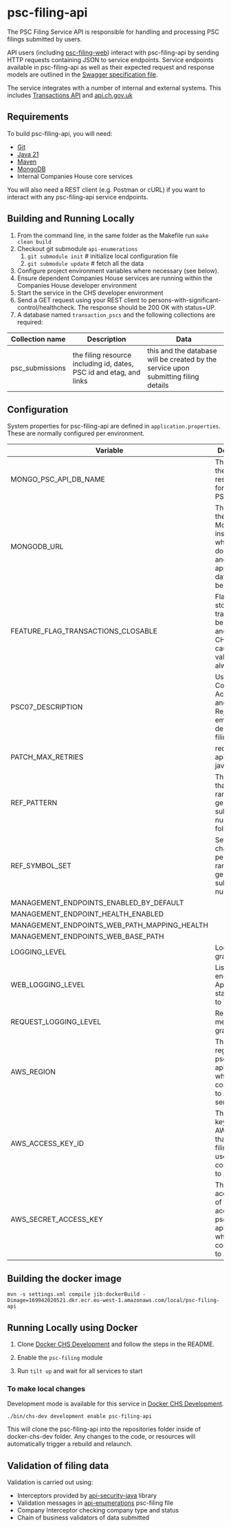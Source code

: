 # psc-filing-api

The PSC Filing Service API is responsible for handling and processing PSC filings submitted by users.

API users (including [psc-filing-web](https://github.com/companieshouse/psc-filing-web)) interact with psc-filing-api by sending HTTP requests containing JSON to service endpoints. Service endpoints available in psc-filing-api as well as their expected request and response models are outlined in the [Swagger specification file](spec/swagger.json). 

The service integrates with a number of internal and external systems. This includes [Transactions API](https://github.com/companieshouse/transactions.api.ch.gov.uk) and [api.ch.gov.uk](https://github.com/companieshouse/api.ch.gov.uk)

Requirements
------------

To build psc-filing-api, you will need:
* [Git](https://git-scm.com/downloads)
* [Java 21](https://docs.aws.amazon.com/corretto/latest/corretto-21-ug/downloads-list.html)
* [Maven](https://maven.apache.org/download.cgi)
* [MongoDB](https://www.mongodb.com/)
* Internal Companies House core services

You will also need a REST client (e.g. Postman or cURL) if you want to interact with any psc-filing-api service endpoints.

## Building and Running Locally

1. From the command line, in the same folder as the Makefile run `make clean build`
1. Checkout git submodule `api-enumerations`
   1. `git submodule init` # initialize local configuration file
   2. `git submodule update` # fetch all the data
1. Configure project environment variables where necessary (see below).
1. Ensure dependent Companies House services are running within the Companies House developer environment
1. Start the service in the CHS developer environment
1. Send a GET request using your REST client to persons-with-significant-control/healthcheck. The response should be 200 OK with status=UP.
1. A database named `transaction_pscs` and the following collections are required:

Collection name| Description                                                         | Data                                                                                                                                           
--------------------|---------------------------------------------------------------------|------------------------------------------------------------------------------------------------------------------------------------------------|
psc_submissions| the filing resource including id, dates, PSC id and etag, and links | this and the database will be created by the service upon submitting filing details|

Configuration
-------------
System properties for psc-filing-api are defined in `application.properties`. These are normally configured per environment.

Variable| Description                                                                                        | Example                                                                        |
--------------------|----------------------------------------------------------------------------------------------------|--------------------------------------------------------------------------------|
MONGO_PSC_API_DB_NAME| The name of the collection responsible for storing PSC filings                                     | transactions_pscs                                                              |
MONGODB_URL| The URL of the MongoDB instance where documents and application data should be stored              | mongodb://mongohost:27017/transactions_pscs                                    |
FEATURE_FLAG_TRANSACTIONS_CLOSABLE| Flag used to stop transactions being closed and sent to CHIPS, by causing validatio to always fail | true                                                                           |
PSC07_DESCRIPTION| Used in Confirmation, Acceptance and Rejection emails to describe filing                           | (PSC07) Notice of ceasing to be a Person of Significant Control for {0} on {1} |
PATCH_MAX_RETRIES| required by api-helper-java library                                                                | 3                                                                              |
REF_PATTERN| The pattern that randomly generated submission numbers will follow                                 | ############                                                                   |
REF_SYMBOL_SET| Set of characters permitted in randomly generated submission numbers                               | abc123                                                                         |
MANAGEMENT_ENDPOINTS_ENABLED_BY_DEFAULT|                                                                                                    | false                                                                          |
MANAGEMENT_ENDPOINT_HEALTH_ENABLED|                                                                                                    | true                                                                           |
MANAGEMENT_ENDPOINTS_WEB_PATH_MAPPING_HEALTH|                                                                                                    | healthcheck                                                                    |
MANAGEMENT_ENDPOINTS_WEB_BASE_PATH|                                                                                                    | /persons-with-significant-control                                              |
LOGGING_LEVEL| Log message granularity                                                                            | INFO                                                                           |
WEB_LOGGING_LEVEL| Lists endpoints on Application start up if set to TRACE                                            | TRACE                                                                          |
REQUEST_LOGGING_LEVEL| Request log message granularity                                                                    | WARN                                                                           |
AWS_REGION| The AWS region that psc-filing-api will use when connecting to AWS services                        | aws-region                                                                     |
AWS_ACCESS_KEY_ID| The access key ID of the AWS account that psc-filing-api will use when connecting to AWS           | MYAWSACCESSKEYID                                                               |
AWS_SECRET_ACCESS_KEY| The secret access key of the AWS account that psc-filing-api will use when connecting to AWS       | MYAWSSECRETACCESSKEY                                                           |

## Building the docker image 

    mvn -s settings.xml compile jib:dockerBuild -Dimage=169942020521.dkr.ecr.eu-west-1.amazonaws.com/local/psc-filing-api

## Running Locally using Docker

1. Clone [Docker CHS Development](https://github.com/companieshouse/docker-chs-development) and follow the steps in the README.

1. Enable the `psc-filing` module

1. Run `tilt up` and wait for all services to start

### To make local changes

Development mode is available for this service in [Docker CHS Development](https://github.com/companieshouse/docker-chs-development).

    ./bin/chs-dev development enable psc-filing-api

This will clone the psc-filing-api into the repositories folder inside of docker-chs-dev folder. Any changes to the code, or resources will automatically trigger a rebuild and relaunch.

## Validation of filing data
Validation is carried out using:
- Interceptors provided by [api-security-java](https://github.com/companieshouse/api-security-java) library
- Validation messages in [api-enumerations](https://github.com/companieshouse/api-enumerations/blob/master/psc_filing.yml) psc-filing file
- Company Interceptor checking company type and status
- Chain of business validators of data submitted
